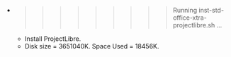 * >>>>>>>>> Running inst-std-office-xtra-projectlibre.sh ...
  * Install ProjectLibre.
  * Disk size = 3651040K. Space Used = 18456K.

